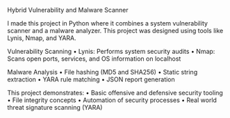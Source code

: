 Hybrid Vulnerability and Malware Scanner

I made this project in Python where it combines a system vulnerability scanner and a malware analyzer. This project was designed using tools like Lynis, Nmap, and YARA.


Vulnerability Scanning
	•	Lynis: Performs system security audits
	•	Nmap: Scans open ports, services, and OS information on localhost

Malware Analysis
	•	File hashing (MD5 and SHA256)
	•	Static string extraction
	•	YARA rule matching
	•	JSON report generation


This project demonstrates:
  •	Basic offensive and defensive security tooling
	•	File integrity concepts
	•	Automation of security processes
	•	Real world threat signature scanning (YARA)
